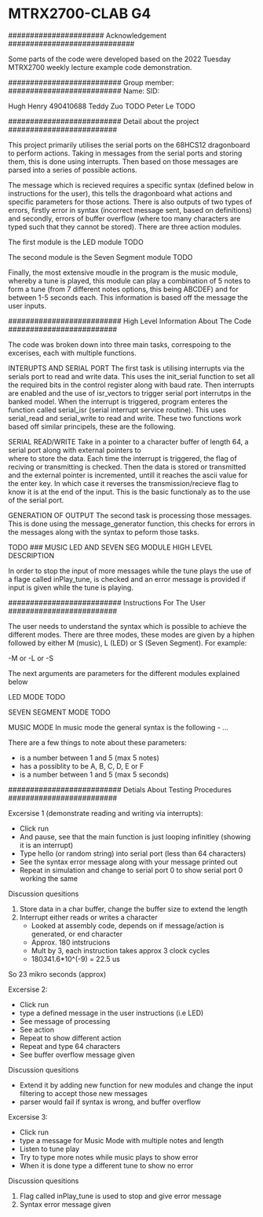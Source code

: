 # MTRX2700-CLAB G4

###################### Acknowledgement ############################# 
 
Some parts of the code were developed based on the 2022 Tuesday 
MTRX2700 weekly lecture example code demonstration. 

##########################  Group member: ########################## 
Name:		 SID:

Hugh Henry       490410688
Teddy Zuo	 TODO 
Peter Le	 TODO

##########################  Detail about the project #########################

This project primarily utilises the serial ports on the 68HCS12 dragonboard to
perform actions. Taking in messages from the serial ports and storing them, this is
done using interrupts. Then based on those messages are parsed into a series of 
possible actions.

The message which is recieved requires a specific syntax (defined below in instructions
for the user), this tells the dragonboard what actions and specific parameters for those actions.
There is also outputs of two types of errors, firstly error in syntax (incorrect message 
sent, based on definitions) and secondly, errors of buffer overflow (where too many characters
are typed such that they cannot be stored). There are three action modules.

The first module is the LED module
TODO

The second module is the Seven Segment module
TODO

Finally, the most extensive moudle in the program is the music module, whereby a tune 
is played, this module can play a combination of 5 notes to form a tune (from 7 different
notes options, this being ABCDEF) and for between 1-5 seconds each. This information
is based off the message the user inputs.

##########################  High Level Information About The Code #########################

The code was broken down into three main tasks, correspoing to the excerises, each with 
multiple functions.

INTERUPTS AND SERIAL PORT
The first task is utilising interrupts via the serials port to read and write data. 
This uses the init_serial function to set all the required bits in the control register
along with baud rate. Then interrupts are enabled and the use of isr_vectors to trigger 
serial port interrutps in the banked model. When the interrupt is triggered, program enteres
the function called serial_isr (serial interrupt service routine). This uses serial_read and
serial_write to read and write. These two functions work based off similar principels, these are
the following.

SERIAL READ/WRITE
Take in a pointer to a character buffer of length 64, a serial port along with external pointers to  
where to store the data. Each time the interrupt is triggered, the flag of reciving or transmitting
is checked. Then the data is stored or transmitted and the external pointer is incremented, untill 
it reaches the ascii value for the enter key. In which case it reverses the transmission/recieve flag
to know it is at the end of the input. This is the basic functionaly as to the use of the serial port.

GENERATION OF OUTPUT
The second task is processing those messages. This is done using the message_generator function,
this checks for errors in the messages along with the syntax to peform those tasks.

TODO ### MUSIC LED AND SEVEN SEG MODULE HIGH LEVEL DESCRIPTION


In order to stop the input of more messages while the tune plays the use of a flage called inPlay_tune,
is checked and an error message is provided if input is given while the tune is playing.


##########################  Instructions For The User #########################

The user needs to understand the syntax which is possible to achieve the different modes.
There are three modes, these modes are given by a hiphen followed by either M (music),
L (LED) or S (Seven Segment). For example:

-M or -L or -S

The next arguments are parameters for the different modules explained below

LED MODE
TODO

SEVEN SEGMENT MODE
TODO

MUSIC MODE
In music mode the general syntax is the following
-<module> <number of notes> <note1> <length of note1 in seconds> <note2> ...<note5> <length of note5 in seconds> 

There are a few things to note about these parameters:
- <number of notes> is a number between 1 and 5 (max 5 notes)
- <noteN> has a possiblity to be A, B, C, D, E or F
- <length of note1 in seconds> is a number between 1 and 5 (max 5 seconds)


##########################  Detials About Testing Procedures #########################

Excersise 1 (demonstrate reading and writing via interrupts):
- Click run
- And pause, see that the main function is just looping infinitley (showing it is an interrupt)
- Type hello (or random string) into serial port (less than 64 characters)
- See the syntax error message along with your message printed out
- Repeat in simulation and change to serial port 0 to show serial port 0 working the same

Discussion quesitions
1. Store data in a char buffer, change the buffer size to extend the length
2. Interrupt either reads or writes a character
	- Looked at assembly code, depends on if message/action is generated, or end character
	- Approx. 180 intstrucions
	- Mult by 3, each instruction takes approx 3 clock cycles
	- 180*3*41.6*10^(-9) = 22.5 us
	
So 23 mikro seconds (approx)

Excersise 2:
- Click run
- type a defined message in the user instructions (i.e LED)
- See message of processing 
- See action 
- Repeat to show different action
- Repeat and type 64 characters
- See buffer overflow message given

Discussion quesitions
- Extend it by adding new function for new modules and change the input filtering to 
accept those new messages
- parser would fail if syntax is wrong, and buffer overflow

Excersise 3:
- Click run
- type a message for Music Mode with multiple notes and length
- Listen to tune play
- Try to type more notes while music plays to show error 
- When it is done type a different tune to show no error

Discussion quesitions
1. Flag called inPlay_tune is used to stop and give error message
2. Syntax error message given
